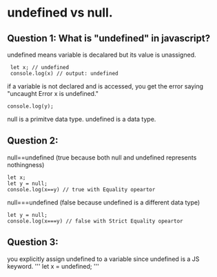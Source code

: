 # undefined vs null.

## Question 1: What is "undefined" in javascript?

undefined means variable is decalared but its value is unassigned.
```
 let x; // undefined
 console.log(x) // output: undefined
```

if a variable is not declared and is accessed, you get the error saying "uncaught Error x is undefined."
```
console.log(y);
```
null is a primitve data type.
undefined is a data type.

## Question 2:
null==undefined (true because both null and undefined represents nothingness)
```
let x;
let y = null;
console.log(x==y) // true with Equality opeartor
```
null===undefined (false because undefined is a different data type)

```
let y = null;
console.log(x===y) // false with Strict Equality opeartor
```

## Question 3:
you explicitly assign undefined to a variable since undefined is a JS keyword.
'''
let x = undefined;
'''
